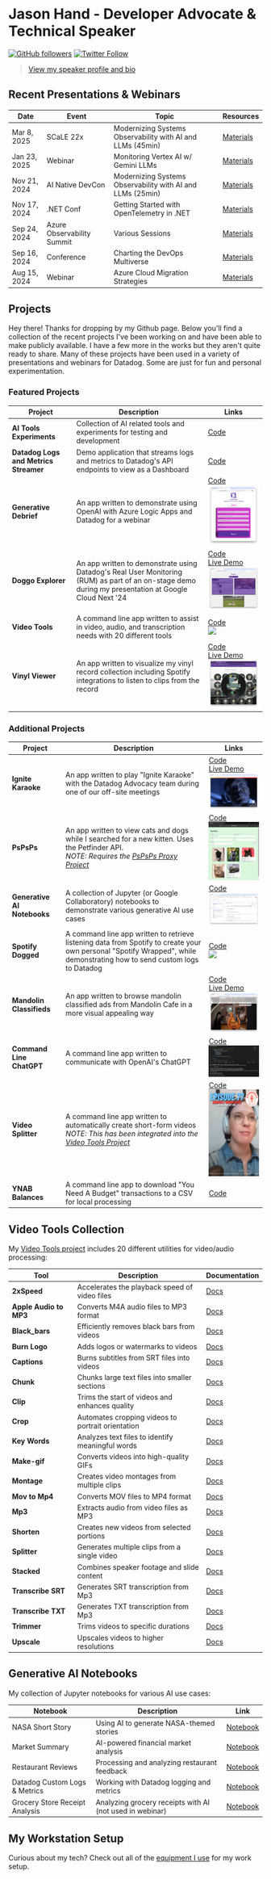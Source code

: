 # Jason Hand - Developer Advocate & Technical Speaker

[![GitHub followers](https://img.shields.io/github/followers/jasonhand?style=social)](https://github.com/jasonhand)
[![Twitter Follow](https://img.shields.io/twitter/follow/jasonhand?style=social)](https://twitter.com/jasonhand)

> [View my speaker profile and bio](https://github.com/jasonhand/speaker)

## Recent Presentations & Webinars

| Date | Event | Topic | Resources |
|------|-------|-------|-----------|
| Mar 8, 2025 | SCaLE 22x | Modernizing Systems Observability with AI and LLMs (45min) | [Materials](https://github.com/jasonhand/scale22x) |
| Jan 23, 2025 | Webinar | Monitoring Vertex AI w/ Gemini LLMs | [Materials](https://github.com/jasonhand/monitoring_vertex_ai_LLMs) |
| Nov 21, 2024 | AI Native DevCon | Modernizing Systems Observability with AI and LLMs (25min) | [Materials](https://github.com/jasonhand/ai_native_dev_con) |
| Nov 17, 2024 | .NET Conf | Getting Started with OpenTelemetry in .NET | [Materials](https://github.com/jasonhand/DotNetConf24) |
| Sep 24, 2024 | Azure Observability Summit | Various Sessions | [Materials](https://github.com/jasonhand/Azure_Observability_Summit_2024) |
| Sep 16, 2024 | Conference | Charting the DevOps Multiverse | [Materials](https://github.com/jasonhand/charting_the_devops_multiverse) |
| Aug 15, 2024 | Webinar | Azure Cloud Migration Strategies | [Materials](https://github.com/jasonhand/azure_cloud_migration_strategies) |

## Projects

Hey there! Thanks for dropping by my Github page. Below you'll find a collection of the recent projects I've been working on and have been able to make publicly available. I have a few more in the works but they aren't quite ready to share. Many of these projects have been used in a variety of presentations and webinars for Datadog. Some are just for fun and personal experimentation.

### Featured Projects

| Project | Description | Links |
|---------|-------------|-------|
| **AI Tools Experiments** | Collection of AI related tools and experiments for testing and development | [Code](https://github.com/jasonhand/ai-tools-experiments) |
| **Datadog Logs and Metrics Streamer** | Demo application that streams logs and metrics to Datadog's API endpoints to view as a Dashboard | [Code](https://github.com/jasonhand/Datadog_Logs_and_Metrics_Streamer) |
| **Generative Debrief** | An app written to demonstrate using OpenAI with Azure Logic Apps and Datadog for a webinar | [Code](https://github.com/jasonhand/generative-debrief) <br> ![](https://github.com/jasonhand/generative-debrief/raw/main/images/screenshot.png) |
| **Doggo Explorer** | An app written to demonstrate using Datadog's Real User Monitoring (RUM) as part of an on-stage demo during my presentation at Google Cloud Next '24 | [Code](https://github.com/jasonhand/doggo-explorer) <br> [Live Demo](https://jasonhand.github.io/doggo-explorer/) <br> ![](https://github.com/jasonhand/doggo-explorer/raw/main/images/doggo-explorer_thumb.png) |
| **Video Tools** | A command line app written to assist in video, audio, and transcription needs with 20 different tools | [Code](https://github.com/jasonhand/video_tools) <br> ![](https://github.com/jasonhand/video_tools/blob/main/tutorial/tutorial1.png) |
| **Vinyl Viewer** | An app written to visualize my vinyl record collection including Spotify integrations to listen to clips from the record | [Code](https://github.com/jasonhand/vinyl-viewer) <br> [Live Demo](https://jasonhand.github.io/vinyl-viewer/) <br> ![](https://github.com/jasonhand/vinyl-viewer/raw/main/images/vinyl-viewer2_thumb.png) |

### Additional Projects

| Project | Description | Links |
|---------|-------------|-------|
| **Ignite Karaoke** | An app written to play "Ignite Karaoke" with the Datadog Advocacy team during one of our off-site meetings | [Code](https://github.com/jasonhand/js-ignite-karaoke) <br> [Live Demo](https://jasonhand.github.io/js-ignite-karaoke/) <br> ![](https://github.com/jasonhand/js-ignite-karaoke/raw/main/img/Ignite_Karaoke_thumb.png) |
| **PsPsPs** | An app written to view cats and dogs while I searched for a new kitten. Uses the Petfinder API. <br> *NOTE: Requires the [PsPsPs Proxy Project](https://github.com/jasonhand/psps-proxy)* | [Code](https://github.com/jasonhand/pspsps) <br> ![](https://github.com/jasonhand/pspsps/raw/main/images/PsPsPs_thumb.png) |
| **Generative AI Notebooks** | A collection of Jupyter (or Google Collaboratory) notebooks to demonstrate various generative AI use cases | [Code](https://github.com/jasonhand/notebooks) <br> ![](https://github.com/jasonhand/notebooks/raw/main/images/screenshot_thumbnail1.png) |
| **Spotify Dogged** | A command line app written to retrieve listening data from Spotify to create your own personal "Spotify Wrapped", while demonstrating how to send custom logs to Datadog | [Code](https://github.com/jasonhand/spotify_dogged) <br> ![](https://github.com/jasonhand/spotify_dogged/raw/main/img/screenshot_2_thumb.png) |
| **Mandolin Classifieds** | An app written to browse mandolin classified ads from Mandolin Cafe in a more visual appealing way | [Code](https://github.com/jasonhand/mandolin-classifieds) <br> [Live Demo](https://jasonhand.github.io/mandolin-classifieds/) <br> ![](https://github.com/jasonhand/mandolin-classifieds/raw/main/images/screenshot_thumb.png) |
| **Command Line ChatGPT** | A command line app written to communicate with OpenAI's ChatGPT | [Code](https://github.com/jasonhand/cli-gpt-python-chatbot) <br> ![](https://github.com/jasonhand/cli-gpt-python-chatbot/raw/main/images/screenshot-terminal_thumb.png) |
| **Video Splitter** | A command line app written to automatically create short-form videos <br> *NOTE: This has been integrated into the [Video Tools Project](https://github.com/jasonhand/video_tools)* | [Code](https://github.com/jasonhand/VideoSplitter) <br> ![](https://github.com/jasonhand/VideoSplitter/raw/master/documentation/clipped_video_thumb.png) |
| **YNAB Balances** | A command line app to download "You Need A Budget" transactions to a CSV for local processing | [Code](https://github.com/jasonhand/ynab_balances_to_csv) |

## Video Tools Collection

My [Video Tools project](https://github.com/jasonhand/video_tools) includes 20 different utilities for video/audio processing:

| Tool | Description | Documentation |
|------|-------------|---------------|
| **2xSpeed** | Accelerates the playback speed of video files | [Docs](https://github.com/jasonhand/video_tools/blob/main/services/2xSpeed/2xSpeed_README.md) |
| **Apple Audio to MP3** | Converts M4A audio files to MP3 format | [Docs](https://github.com/jasonhand/video_tools/blob/main/services/apple-to-mp3/convert_m4a_to_mp3_README.md) |
| **Black_bars** | Efficiently removes black bars from videos | [Docs](https://github.com/jasonhand/video_tools/blob/main/services/black_bars/black_bars_README.md) |
| **Burn Logo** | Adds logos or watermarks to videos | [Docs](https://github.com/jasonhand/video_tools/blob/main/services/burn_logo/burn_logo_README.md) |
| **Captions** | Burns subtitles from SRT files into videos | [Docs](https://github.com/jasonhand/video_tools/blob/main/services/captions/captions_README.md) |
| **Chunk** | Chunks large text files into smaller sections | [Docs](https://github.com/jasonhand/video_tools/blob/main/services/chunk/chunk_README.md) |
| **Clip** | Trims the start of videos and enhances quality | [Docs](https://github.com/jasonhand/video_tools/blob/main/services/clip/clip_README.md) |
| **Crop** | Automates cropping videos to portrait orientation | [Docs](https://github.com/jasonhand/video_tools/blob/main/services/clip/clip_README.md) |
| **Key Words** | Analyzes text files to identify meaningful words | [Docs](https://github.com/jasonhand/video_tools/blob/main/services/key_words/key_words_README.md) |
| **Make-gif** | Converts videos into high-quality GIFs | [Docs](https://github.com/jasonhand/video_tools/blob/main/services/make_gif/make_gif_README.md) |
| **Montage** | Creates video montages from multiple clips | [Docs](https://github.com/jasonhand/video_tools/blob/main/services/montage/montage_README.md) |
| **Mov to Mp4** | Converts MOV files to MP4 format | [Docs](https://github.com/jasonhand/video_tools/blob/main/services/Mov_to_Mp4/mov_to_mp4_README.md) |
| **Mp3** | Extracts audio from video files as MP3 | [Docs](https://github.com/jasonhand/video_tools/blob/main/services/mp3/mp3_README.md) |
| **Shorten** | Creates new videos from selected portions | [Docs](https://github.com/jasonhand/video_tools/blob/main/services/shorten/shorten_README.md) |
| **Splitter** | Generates multiple clips from a single video | [Docs](https://github.com/jasonhand/video_tools/blob/main/services/splitter/splitter_README.md) |
| **Stacked** | Combines speaker footage and slide content | [Docs](https://github.com/jasonhand/video_tools/blob/main/services/stacked/stacked_README.md) |
| **Transcribe SRT** | Generates SRT transcription from Mp3 | [Docs](https://github.com/jasonhand/video_tools/blob/main/services/transcribe/transcribeSRT_README.md) |
| **Transcribe TXT** | Generates TXT transcription from Mp3 | [Docs](https://github.com/jasonhand/video_tools/blob/main/services/transcribe/transcribeTXT_README.md) |
| **Trimmer** | Trims videos to specific durations | [Docs](https://github.com/jasonhand/video_tools/blob/main/services/trimmer/trimmer_README.md) |
| **Upscale** | Upscales videos to higher resolutions | [Docs](https://github.com/jasonhand/video_tools/blob/main/services/upscale/upscale_README.md) |

## Generative AI Notebooks

My collection of Jupyter notebooks for various AI use cases:

| Notebook | Description | Link |
|----------|-------------|------|
| NASA Short Story | Using AI to generate NASA-themed stories | [Notebook](https://github.com/jasonhand/notebooks/blob/main/nasa-short-stories.ipynb) |
| Market Summary | AI-powered financial market analysis | [Notebook](https://github.com/jasonhand/notebooks/blob/main/market-summary.ipynb) |
| Restaurant Reviews | Processing and analyzing restaurant feedback | [Notebook](https://github.com/jasonhand/notebooks/blob/main/restaurant-reviews.ipynb) |
| Datadog Custom Logs & Metrics | Working with Datadog logging and metrics | [Notebook](https://github.com/jasonhand/notebooks/blob/main/datadog-custom-logs.ipynb) |
| Grocery Store Receipt Analysis | Analyzing grocery receipts with AI (not used in webinar) | [Notebook](https://github.com/jasonhand/notebooks/blob/main/grocery-receipt-analysis.ipynb) |

## My Workstation Setup

Curious about my tech? Check out all of the [equipment I use](workstation/README.md) for my work setup.
